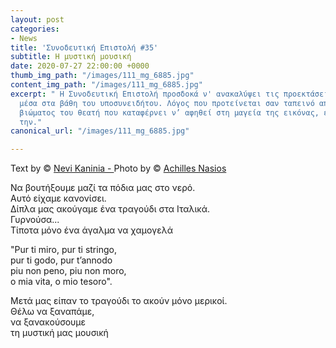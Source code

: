 ```yaml
---
layout: post
categories:
- News
title: 'Συνοδευτική Επιστολή #35'
subtitle: Η μυστική μουσική
date: 2020-07-27 22:00:00 +0000
thumb_img_path: "/images/111_mg_6885.jpg"
content_img_path: "/images/111_mg_6885.jpg"
excerpt: " Η Συνοδευτική Επιστολή προσδοκά ν' ανακαλύψει τις προεκτάσεις της εικόνας
  μέσα στα βάθη του υποσυνειδήτου. Λόγος που προτείνεται σαν ταπεινό απαύγασμα του
  βιώματος του θεατή που καταφέρνει ν’ αφηθεί στη μαγεία της εικόνας, επαναδημιουργώντας
  την."
canonical_url: "/images/111_mg_6885.jpg"

---
```

Text by © <a href="https://www.facebook.com/nevi.kaninia" target="blank">Nevi Kaninia - </a>Photo by © <a href="https://anikon.org/" target="blank">Achilles Nasios</a>

Να βουτήξουμε μαζί τα πόδια μας στο νερό.  
Αυτό είχαμε κανονίσει.  
Δίπλα μας ακούγαμε ένα τραγούδι στα Ιταλικά.  
Γυρνούσα...  
Τίποτα μόνο ένα άγαλμα να χαμογελά

"Pur ti miro, pur ti stringo,  
pur ti godo, pur t’annodo  
piu non peno, piu non moro,  
o mia vita, o mio tesoro".

Μετά μας είπαν το τραγούδι το ακούν μόνο μερικοί.  
Θέλω να ξαναπάμε,   
να ξανακούσουμε  
τη μυστική μας μουσική
